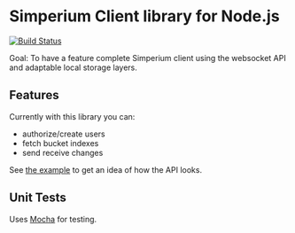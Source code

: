 # Simperium Client library for Node.js

[![Build Status](https://travis-ci.org/Simperium/node-simperium.png)](https://travis-ci.org/Simperium/node-simperium)


Goal: To have a feature complete Simperium client using the websocket API and adaptable local storage layers.

## Features

Currently with this library you can:

- authorize/create users
- fetch bucket indexes
- send receive changes

See [the example](sample/simplenote.js) to get an idea of how the API looks.

## Unit Tests

Uses [Mocha][] for testing.

[Mocha]: http://mochajs.org/
